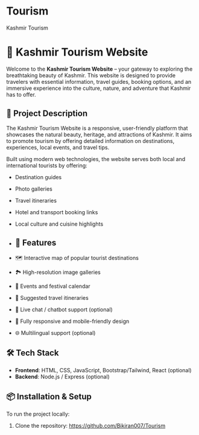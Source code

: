 # Tourism
Kashmir Tourism
# 🌄 Kashmir Tourism Website

Welcome to the **Kashmir Tourism Website** – your gateway to exploring the breathtaking beauty of Kashmir. This website is designed to provide travelers with essential information, travel guides, booking options, and an immersive experience into the culture, nature, and adventure that Kashmir has to offer.

## 📝 Project Description

The Kashmir Tourism Website is a responsive, user-friendly platform that showcases the natural beauty, heritage, and attractions of Kashmir. It aims to promote tourism by offering detailed information on destinations, experiences, local events, and travel tips.

Built using modern web technologies, the website serves both local and international tourists by offering:
- Destination guides
- Photo galleries
- Travel itineraries
- Hotel and transport booking links
- Local culture and cuisine highlights

- ## 🚀 Features

- 🗺️ Interactive map of popular tourist destinations
- 🏞️ High-resolution image galleries
- 📅 Events and festival calendar
- 📍 Suggested travel itineraries
- 💬 Live chat / chatbot support (optional)
- 📱 Fully responsive and mobile-friendly design
- 🌐 Multilingual support (optional)

  
## 🛠️ Tech Stack

- **Frontend**: HTML, CSS, JavaScript, Bootstrap/Tailwind, React (optional)
- **Backend**: Node.js / Express (optional)

## 📦 Installation & Setup

To run the project locally:

1. Clone the repository: https://github.com/Bikiran007/Tourism


   

